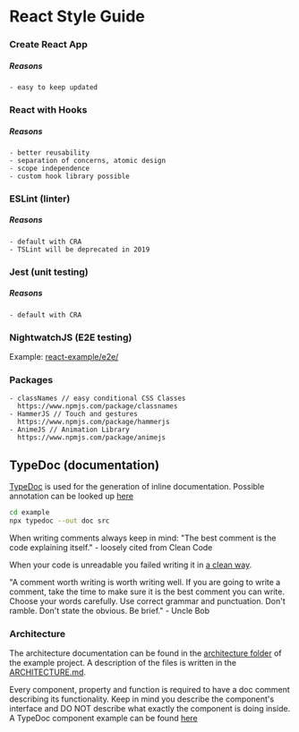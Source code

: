 # React Style Guide

### Create React App
##### Reasons
    - easy to keep updated

### React with Hooks
##### Reasons
    - better reusability
    - separation of concerns, atomic design
    - scope independence
    - custom hook library possible

### ESLint (linter)
##### Reasons
    - default with CRA
    - TSLint will be deprecated in 2019

### Jest (unit testing)
##### Reasons
    - default with CRA

### NightwatchJS (E2E testing)
Example: [react-example/e2e/](react-example/e2e/README.md)

### Packages
    - classNames // easy conditional CSS Classes
      https://www.npmjs.com/package/classnames
    - HammerJS // Touch and gestures
      https://www.npmjs.com/package/hammerjs
    - AnimeJS // Animation Library
      https://www.npmjs.com/package/animejs

## TypeDoc (documentation)

[TypeDoc](https://typedoc.org) is used for the generation of inline documentation. Possible annotation can be looked up [here](https://typedoc.org/guides/doccomments/)

```bash
cd example
npx typedoc --out doc src
```

When writing comments always keep in mind:
"The best comment is the code explaining itself." - loosely cited from Clean Code

When your code is unreadable you failed writing it in [a clean way](http://principles-wiki.net/resources:clean_code).

"A comment worth writing is worth writing well. If you are going to write a comment, take the time to make sure it is the best comment you can write. Choose your words carefully. Use correct grammar and punctuation. Don't ramble. Don't state the obvious. Be brief." - Uncle Bob

### Architecture

The architecture documentation can be found in the [architecture folder](react-example/architecture) of the example project.
A description of the files is written in the [ARCHITECTURE.md](react-example/architecture/ARCHITECTURE.md).

Every component, property and function is required to have a doc comment describing its functionality. Keep in mind you describe the component's interface and DO NOT describe what exactly the component is doing inside.
A TypeDoc component example can be found [here](react-example/src/TypeDocExample.tsx)
